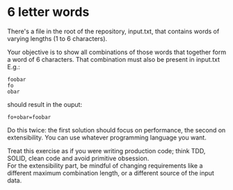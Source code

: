 # 6 letter words
There's a file in the root of the repository, input.txt, that contains words of varying lengths (1 to 6 characters).

Your objective is to show all combinations of those words that together form a word of 6 characters. That combination must also be present in input.txt  
E.g.:
``` 
foobar  
fo  
obar
```
should result in the ouput: 
```
fo+obar=foobar
```

Do this twice: the first solution should focus on performance, the second on extensibility.
You can use whatever programming language you want.

Treat this exercise as if you were writing production code; think TDD, SOLID, clean code and avoid primitive obsession.  
For the extensibility part, be mindful of changing requirements like a different maximum combination length, or a different source of the input data.